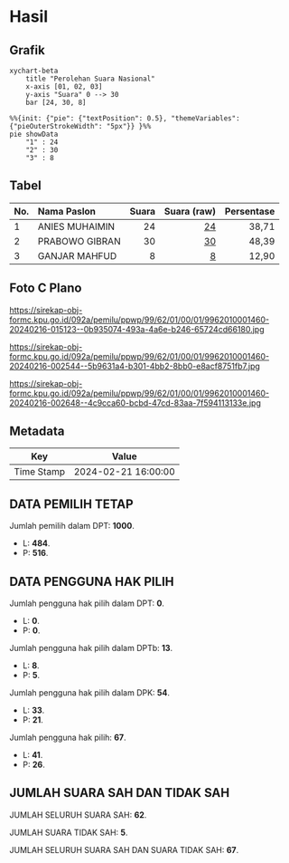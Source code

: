 # Hasil

## Grafik

```mermaid
xychart-beta
    title "Perolehan Suara Nasional"
    x-axis [01, 02, 03]
    y-axis "Suara" 0 --> 30
    bar [24, 30, 8]
```

```mermaid
%%{init: {"pie": {"textPosition": 0.5}, "themeVariables": {"pieOuterStrokeWidth": "5px"}} }%%
pie showData
    "1" : 24
    "2" : 30
    "3" : 8
```

## Tabel

| No. | Nama Paslon    | Suara | Suara (raw) | Persentase |
|:--- |:-------------- | -----:| -----------:| ----------:|
| 1   | ANIES MUHAIMIN | 24    | [24][p-1]   | 38,71      |
| 2   | PRABOWO GIBRAN | 30    | [30][p-2]   | 48,39      |
| 3   | GANJAR MAHFUD  | 8     | [8][p-3]    | 12,90      |


[p-1]: https://github.com/gigit-pemilu/pemilu-2024/blob/main/pilpres/hitung-suara/sub/99-luar-negeri/sub/62-kuala-lumpur-malaysia/sub/01-kuala-lumpur-malaysia/sub/0001-kuala-lumpur-malaysia/sub/460-tps-147/sub/paslon-1.txt
[p-2]: https://github.com/gigit-pemilu/pemilu-2024/blob/main/pilpres/hitung-suara/sub/99-luar-negeri/sub/62-kuala-lumpur-malaysia/sub/01-kuala-lumpur-malaysia/sub/0001-kuala-lumpur-malaysia/sub/460-tps-147/sub/paslon-2.txt
[p-3]: https://github.com/gigit-pemilu/pemilu-2024/blob/main/pilpres/hitung-suara/sub/99-luar-negeri/sub/62-kuala-lumpur-malaysia/sub/01-kuala-lumpur-malaysia/sub/0001-kuala-lumpur-malaysia/sub/460-tps-147/sub/paslon-3.txt

## Foto C Plano

https://sirekap-obj-formc.kpu.go.id/092a/pemilu/ppwp/99/62/01/00/01/9962010001460-20240216-015123--0b935074-493a-4a6e-b246-65724cd66180.jpg

https://sirekap-obj-formc.kpu.go.id/092a/pemilu/ppwp/99/62/01/00/01/9962010001460-20240216-002544--5b9631a4-b301-4bb2-8bb0-e8acf8751fb7.jpg

https://sirekap-obj-formc.kpu.go.id/092a/pemilu/ppwp/99/62/01/00/01/9962010001460-20240216-002648--4c9cca60-bcbd-47cd-83aa-7f594113133e.jpg


## Metadata

| Key        | Value               |
| ---------- | ------------------- |
| Time Stamp | 2024-02-21 16:00:00 |


## DATA PEMILIH TETAP

Jumlah pemilih dalam DPT: **1000**.
 * L: **484**.
 * P: **516**.

## DATA PENGGUNA HAK PILIH

Jumlah pengguna hak pilih dalam DPT: **0**.
 * L: **0**.
 * P: **0**.

Jumlah pengguna hak pilih dalam DPTb: **13**.
 * L: **8**.
 * P: **5**.

Jumlah pengguna hak pilih dalam DPK: **54**.
 * L: **33**.
 * P: **21**.

Jumlah pengguna hak pilih: **67**.
 * L: **41**.
 * P: **26**.

## JUMLAH SUARA SAH DAN TIDAK SAH

JUMLAH SELURUH SUARA SAH: **62**.

JUMLAH SUARA TIDAK SAH: **5**.

JUMLAH SELURUH SUARA SAH DAN SUARA TIDAK SAH: **67**.


